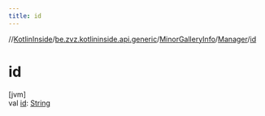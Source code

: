 ```yaml
---
title: id
---
```

//[KotlinInside](../../../../index.html)/[be.zvz.kotlininside.api.generic](../../index.html)/[MinorGalleryInfo](../index.html)/[Manager](index.html)/[id](id.html)



# id



[jvm]\
val [id](id.html): [String](https://kotlinlang.org/api/latest/jvm/stdlib/kotlin/-string/index.html)




